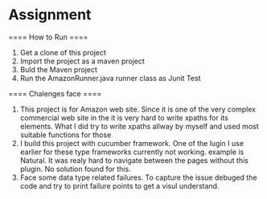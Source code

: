 # Assignment

==== How to Run ====
1. Get a clone of this project
2. Import the project as a maven project
3. Buld the Maven project
4. Run the AmazonRunner.java runner class as Junit Test


==== Chalenges face ====
1. This project is for Amazon web site. Since it is one of the very complex commercial web site in the it is very hard to write xpaths for its elements. What I did try to write xpaths allway by myself and used most suitable functions for those
2. I build this project with cucumber framework. One of the lugin I use earlier for these type frameworks currently not working. example is Natural. It was realy hard to navigate between the pages without this plugin. No solution found for this.
3. Face some data type related failures. To capture the issue debuged the code and try to print failure points to get a visul understand.
